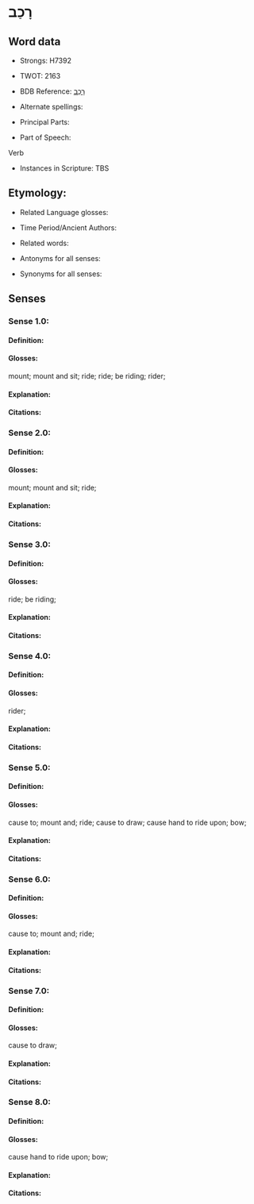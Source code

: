 # רָכַב

<!-- Status: S2="NeedsEdits" -->
<!-- Lexica used for edits:   -->

## Word data

* Strongs: H7392

* TWOT: 2163

* BDB Reference: [רָכַב](rc://en/bdb/dict/t.cq.aa)

* Alternate spellings:

* Principal Parts:

* Part of Speech:

Verb

* Instances in Scripture: TBS

## Etymology:

* Related Language glosses:

* Time Period/Ancient Authors:

* Related words:

* Antonyms for all senses:

* Synonyms for all senses:

## Senses

### Sense 1.0:

#### Definition:

#### Glosses:

mount; mount and sit; ride; ride; be riding; rider; 

#### Explanation:

#### Citations:



### Sense 2.0:

#### Definition:

#### Glosses:

mount; mount and sit; ride; 

#### Explanation:

#### Citations:



### Sense 3.0:

#### Definition:

#### Glosses:

ride; be riding; 

#### Explanation:

#### Citations:



### Sense 4.0:

#### Definition:

#### Glosses:

rider; 

#### Explanation:

#### Citations:



### Sense 5.0:

#### Definition:

#### Glosses:

cause to; mount and; ride; cause to draw; cause hand to ride upon; bow; 

#### Explanation:

#### Citations:



### Sense 6.0:

#### Definition:

#### Glosses:

cause to; mount and; ride; 

#### Explanation:

#### Citations:



### Sense 7.0:

#### Definition:

#### Glosses:

cause to draw; 

#### Explanation:

#### Citations:



### Sense 8.0:

#### Definition:

#### Glosses:

cause hand to ride upon; bow; 

#### Explanation:

#### Citations:



